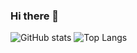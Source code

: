 ### Hi there 👋

<!--
**RustinCassiem/RustinCassiem** is a ✨ _special_ ✨ repository because its `README.md` (this file) appears on your GitHub profile.

Here are some ideas to get you started:

- 🔭 I’m currently working on ...
- 🌱 I’m currently learning ...
- 👯 I’m looking to collaborate on ...
- 🤔 I’m looking for help with ...
- 💬 Ask me about ...
- 📫 How to reach me: ...
- 😄 Pronouns: ...
- ⚡ Fun fact: ...
-->
![GitHub stats](https://github-readme-stats.vercel.app/api?username=RustinCassiem&include_all_commits=true&count_private=true&show_icons=true)
![Top Langs](https://github-readme-stats.vercel.app/api/top-langs/?username=RustinCassiem&layout=compact)
